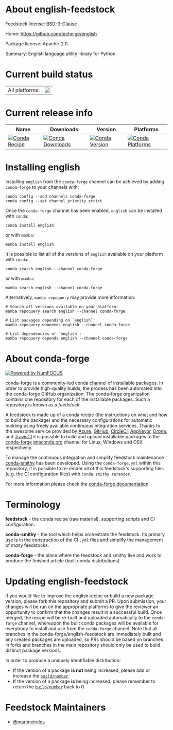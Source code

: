 About english-feedstock
=======================

Feedstock license: [BSD-3-Clause](https://github.com/conda-forge/english-feedstock/blob/main/LICENSE.txt)

Home: https://github.com/technige/english

Package license: Apache-2.0

Summary: English language utility library for Python

Current build status
====================


<table><tr><td>All platforms:</td>
    <td>
      <a href="https://dev.azure.com/conda-forge/feedstock-builds/_build/latest?definitionId=12672&branchName=main">
        <img src="https://dev.azure.com/conda-forge/feedstock-builds/_apis/build/status/english-feedstock?branchName=main">
      </a>
    </td>
  </tr>
</table>

Current release info
====================

| Name | Downloads | Version | Platforms |
| --- | --- | --- | --- |
| [![Conda Recipe](https://img.shields.io/badge/recipe-english-green.svg)](https://anaconda.org/conda-forge/english) | [![Conda Downloads](https://img.shields.io/conda/dn/conda-forge/english.svg)](https://anaconda.org/conda-forge/english) | [![Conda Version](https://img.shields.io/conda/vn/conda-forge/english.svg)](https://anaconda.org/conda-forge/english) | [![Conda Platforms](https://img.shields.io/conda/pn/conda-forge/english.svg)](https://anaconda.org/conda-forge/english) |

Installing english
==================

Installing `english` from the `conda-forge` channel can be achieved by adding `conda-forge` to your channels with:

```
conda config --add channels conda-forge
conda config --set channel_priority strict
```

Once the `conda-forge` channel has been enabled, `english` can be installed with `conda`:

```
conda install english
```

or with `mamba`:

```
mamba install english
```

It is possible to list all of the versions of `english` available on your platform with `conda`:

```
conda search english --channel conda-forge
```

or with `mamba`:

```
mamba search english --channel conda-forge
```

Alternatively, `mamba repoquery` may provide more information:

```
# Search all versions available on your platform:
mamba repoquery search english --channel conda-forge

# List packages depending on `english`:
mamba repoquery whoneeds english --channel conda-forge

# List dependencies of `english`:
mamba repoquery depends english --channel conda-forge
```


About conda-forge
=================

[![Powered by
NumFOCUS](https://img.shields.io/badge/powered%20by-NumFOCUS-orange.svg?style=flat&colorA=E1523D&colorB=007D8A)](https://numfocus.org)

conda-forge is a community-led conda channel of installable packages.
In order to provide high-quality builds, the process has been automated into the
conda-forge GitHub organization. The conda-forge organization contains one repository
for each of the installable packages. Such a repository is known as a *feedstock*.

A feedstock is made up of a conda recipe (the instructions on what and how to build
the package) and the necessary configurations for automatic building using freely
available continuous integration services. Thanks to the awesome service provided by
[Azure](https://azure.microsoft.com/en-us/services/devops/), [GitHub](https://github.com/),
[CircleCI](https://circleci.com/), [AppVeyor](https://www.appveyor.com/),
[Drone](https://cloud.drone.io/welcome), and [TravisCI](https://travis-ci.com/)
it is possible to build and upload installable packages to the
[conda-forge](https://anaconda.org/conda-forge) [anaconda.org](https://anaconda.org/)
channel for Linux, Windows and OSX respectively.

To manage the continuous integration and simplify feedstock maintenance
[conda-smithy](https://github.com/conda-forge/conda-smithy) has been developed.
Using the ``conda-forge.yml`` within this repository, it is possible to re-render all of
this feedstock's supporting files (e.g. the CI configuration files) with ``conda smithy rerender``.

For more information please check the [conda-forge documentation](https://conda-forge.org/docs/).

Terminology
===========

**feedstock** - the conda recipe (raw material), supporting scripts and CI configuration.

**conda-smithy** - the tool which helps orchestrate the feedstock.
                   Its primary use is in the construction of the CI ``.yml`` files
                   and simplify the management of *many* feedstocks.

**conda-forge** - the place where the feedstock and smithy live and work to
                  produce the finished article (built conda distributions)


Updating english-feedstock
==========================

If you would like to improve the english recipe or build a new
package version, please fork this repository and submit a PR. Upon submission,
your changes will be run on the appropriate platforms to give the reviewer an
opportunity to confirm that the changes result in a successful build. Once
merged, the recipe will be re-built and uploaded automatically to the
`conda-forge` channel, whereupon the built conda packages will be available for
everybody to install and use from the `conda-forge` channel.
Note that all branches in the conda-forge/english-feedstock are
immediately built and any created packages are uploaded, so PRs should be based
on branches in forks and branches in the main repository should only be used to
build distinct package versions.

In order to produce a uniquely identifiable distribution:
 * If the version of a package **is not** being increased, please add or increase
   the [``build/number``](https://docs.conda.io/projects/conda-build/en/latest/resources/define-metadata.html#build-number-and-string).
 * If the version of a package **is** being increased, please remember to return
   the [``build/number``](https://docs.conda.io/projects/conda-build/en/latest/resources/define-metadata.html#build-number-and-string)
   back to 0.

Feedstock Maintainers
=====================

* [@marimeireles](https://github.com/marimeireles/)

